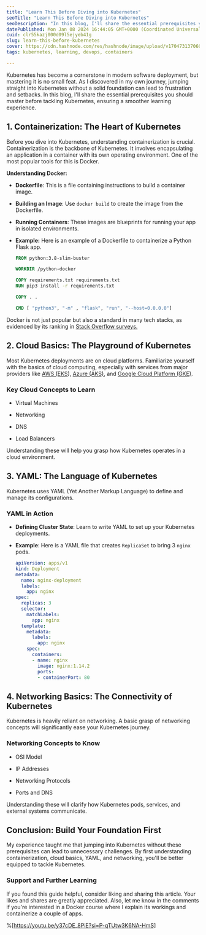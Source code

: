 ```yaml
---
title: "Learn This Before Diving into Kubernetes"
seoTitle: "Learn This Before Diving into Kubernetes"
seoDescription: "In this blog, I'll share the essential prerequisites you should master before tackling Kubernetes, ensuring a smoother learning experience."
datePublished: Mon Jan 08 2024 16:44:05 GMT+0000 (Coordinated Universal Time)
cuid: clr55kazj000d09l5ejyeb41g
slug: learn-this-before-kubernetes
cover: https://cdn.hashnode.com/res/hashnode/image/upload/v1704731370604/400cd22c-5d3f-48aa-a6b7-7d9aef377dc6.png
tags: kubernetes, learning, devops, containers

---
```


Kubernetes has become a cornerstone in modern software deployment, but mastering it is no small feat. As I discovered in my own journey, jumping straight into Kubernetes without a solid foundation can lead to frustration and setbacks. In this blog, I'll share the essential prerequisites you should master before tackling Kubernetes, ensuring a smoother learning experience.

## 1\. Containerization: The Heart of Kubernetes

Before you dive into Kubernetes, understanding containerization is crucial. Containerization is the backbone of Kubernetes. It involves encapsulating an application in a container with its own operating environment. One of the most popular tools for this is Docker.

**Understanding Docker:**

* **Dockerfile**: This is a file containing instructions to build a container image.
    
* **Building an Image**: Use `docker build` to create the image from the Dockerfile.
    
* **Running Containers**: These images are blueprints for running your app in isolated environments.
    
* **Example:** Here is an example of a Dockerfile to containerize a Python Flask app.
    
    ```dockerfile
    FROM python:3.8-slim-buster
    
    WORKDIR /python-docker
    
    COPY requirements.txt requirements.txt
    RUN pip3 install -r requirements.txt
    
    COPY . .
    
    CMD [ "python3", "-m" , "flask", "run", "--host=0.0.0.0"]
    ```
    

Docker is not just popular but also a standard in many tech stacks, as evidenced by its ranking in [Stack Overflow surveys.](https://survey.stackoverflow.co/2023/)

## 2\. Cloud Basics: The Playground of Kubernetes

Most Kubernetes deployments are on cloud platforms. Familiarize yourself with the basics of cloud computing, especially with services from major providers like [AWS (EKS](https://aws.amazon.com/eks/)), [Azure (AKS)](https://azure.microsoft.com/en-ca/products/kubernetes-service), and [Google Cloud Platform (GKE)](https://cloud.google.com/kubernetes-engine?hl=en).

### Key Cloud Concepts to Learn

* Virtual Machines
    
* Networking
    
* DNS
    
* Load Balancers
    

Understanding these will help you grasp how Kubernetes operates in a cloud environment.

## 3\. YAML: The Language of Kubernetes

Kubernetes uses YAML (Yet Another Markup Language) to define and manage its configurations.

### YAML in Action

* **Defining Cluster State**: Learn to write YAML to set up your Kubernetes deployments.
    
* **Example**: Here is a YAML file that creates `ReplicaSet` to bring 3 `nginx` pods.
    
    ```yaml
    apiVersion: apps/v1
    kind: Deployment
    metadata:
      name: nginx-deployment
      labels:
        app: nginx
    spec:
      replicas: 3
      selector:
        matchLabels:
          app: nginx
      template:
        metadata:
          labels:
            app: nginx
        spec:
          containers:
          - name: nginx
            image: nginx:1.14.2
            ports:
            - containerPort: 80
    ```
    

## 4\. Networking Basics: The Connectivity of Kubernetes

Kubernetes is heavily reliant on networking. A basic grasp of networking concepts will significantly ease your Kubernetes journey.

### Networking Concepts to Know

* OSI Model
    
* IP Addresses
    
* Networking Protocols
    
* Ports and DNS
    

Understanding these will clarify how Kubernetes pods, services, and external systems communicate.

## Conclusion: Build Your Foundation First

My experience taught me that jumping into Kubernetes without these prerequisites can lead to unnecessary challenges. By first understanding containerization, cloud basics, YAML, and networking, you'll be better equipped to tackle Kubernetes.

### Support and Further Learning

If you found this guide helpful, consider liking and sharing this article. Your likes and shares are greatly appreciated. Also, let me know in the comments if you're interested in a Docker course where I explain its workings and containerize a couple of apps.

%[https://youtu.be/y37cDE_8PiE?si=P-qTUtw3K6NA-HmS]
